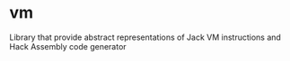 # vm

Library that provide abstract representations of Jack VM instructions and Hack Assembly code generator
